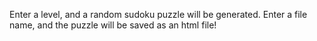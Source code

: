 Enter a level, and a random sudoku puzzle will be generated. Enter a file name, and the puzzle will be 
saved as an html file!